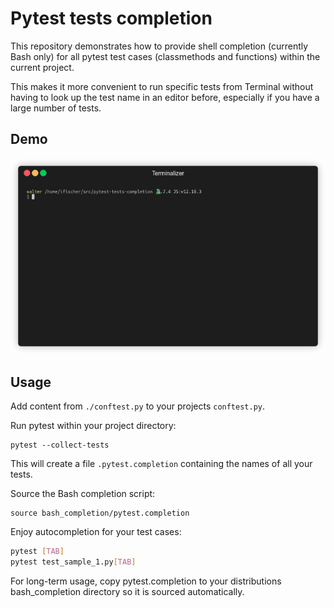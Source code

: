 # Pytest tests completion

This repository demonstrates how to provide shell completion (currently Bash only)
for all pytest test cases (classmethods and functions) within the current project.

This makes it more convenient to run specific tests from Terminal without having to 
look up the test name in an editor before, especially if you have a large number of tests.

## Demo

 ![alt text](./doc/demo.gif "Demo")
 
## Usage

Add content from `./conftest.py` to your projects `conftest.py`.

Run pytest within your project directory:
```shell
pytest --collect-tests
```
This will create a file `.pytest.completion` containing the names 
of all your tests.

Source the Bash completion script:
```
source bash_completion/pytest.completion
```
Enjoy autocompletion for your test cases:

```bash
pytest [TAB]
pytest test_sample_1.py[TAB]
```

For long-term usage, copy pytest.completion to your distributions 
bash_completion directory so it is sourced automatically.
